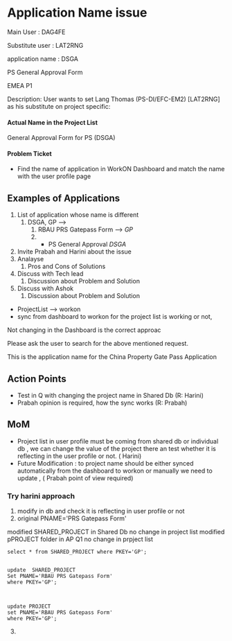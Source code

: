 # Application Name issue 

 
 Main User : DAG4FE
 
 Substitute user : LAT2RNG
 
 application name : DSGA 
 
PS General Approval Form
 
 EMEA P1

Description: User wants to set Lang Thomas (PS-DI/EFC-EM2) [LAT2RNG] as his substitute on project specific:        


#### Actual Name in the Project List
General Approval Form for PS (DSGA)

#### Problem Ticket
- Find the name of application in WorkON Dashboard and match the name with the user profile page



## Examples of Applications

1. List of application whose name is different 
	1. DSGA, GP -->
		1.    RBAU PRS Gatepass Form  --> *GP*
		2. * PS General Approval  *DSGA*
2. Invite Prabah and Harini about the issue
3. Analayse 
	1. Pros and Cons of Solutions
4. Discuss with Tech lead 
	1. Discussion about Problem and Solution
5. Discuss with Ashok 
	1. Discussion about Problem and Solution


- ProjectList --> workon 
- sync from dashboard to workon for the project list is working or not,


Not changing in the Dashboard is the correct approac


Please ask the user to search for the above mentioned request.

This is the application name for the China Property Gate Pass Application


## Action Points
- Test in Q with changing the project name in Shared Db  (R: Harini)
- Prabah opinion is required, how the sync works (R: Prabah)


## MoM
- Project list in user profile must be coming from shared db or individual db , we can change the value of the project there an test whether it is reflecting in the user profile or not. ( Harini)
- Future Modification : to project name should be either synced automatically from the dashboard to workon or manually we need to update , ( Prabah point of view required)



### Try harini approach
1.  modify in db and check it is reflecting in user profile or not 
2. original PNAME='PRS Gatepass Form'


modified SHARED_PROJECT in Shared Db no change in project list 
modified pPROJECT folder in AP Q1 no change in prpject list 
```
select * from SHARED_PROJECT where PKEY='GP';


update  SHARED_PROJECT
Set PNAME='RBAU PRS Gatepass Form'
where PKEY='GP';



update PROJECT
set PNAME='RBAU PRS Gatepass Form'
where PKEY='GP';

```
3. 